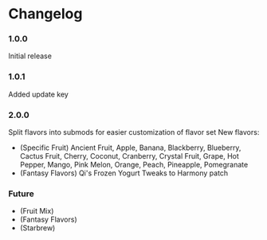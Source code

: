 # Changelog

### 1.0.0
Initial release
### 1.0.1
Added update key
### 2.0.0
Split flavors into submods for easier customization of flavor set
New flavors:
 - (Specific Fruit) Ancient Fruit, Apple, Banana, Blackberry, Blueberry, Cactus Fruit, Cherry, Coconut, Cranberry, Crystal Fruit, Grape, Hot Pepper, Mango, Pink Melon, Orange, Peach, Pineapple, Pomegranate
 - (Fantasy Flavors) Qi's Frozen Yogurt
Tweaks to Harmony patch
### Future
 - (Fruit Mix)
 - (Fantasy Flavors)
 - (Starbrew)

